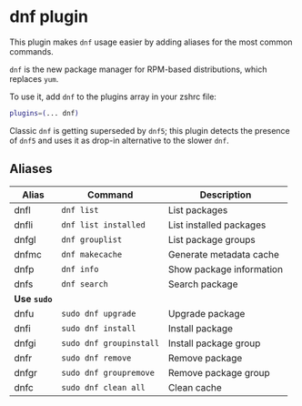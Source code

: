 # dnf plugin

This plugin makes `dnf` usage easier by adding aliases for the most common commands.

`dnf` is the new package manager for RPM-based distributions, which replaces `yum`.

To use it, add `dnf` to the plugins array in your zshrc file:

```zsh
plugins=(... dnf)
```

Classic `dnf` is getting superseded by `dnf5`; this plugin detects the presence
of `dnf5` and uses it as drop-in alternative to the slower `dnf`.

## Aliases

| Alias          | Command                 | Description              |
| -------------- | ----------------------- | ------------------------ |
| dnfl           | `dnf list`              | List packages            |
| dnfli          | `dnf list installed`    | List installed packages  |
| dnfgl          | `dnf grouplist`         | List package groups      |
| dnfmc          | `dnf makecache`         | Generate metadata cache  |
| dnfp           | `dnf info`              | Show package information |
| dnfs           | `dnf search`            | Search package           |
| **Use `sudo`** |
| dnfu           | `sudo dnf upgrade`      | Upgrade package          |
| dnfi           | `sudo dnf install`      | Install package          |
| dnfgi          | `sudo dnf groupinstall` | Install package group    |
| dnfr           | `sudo dnf remove`       | Remove package           |
| dnfgr          | `sudo dnf groupremove`  | Remove package group     |
| dnfc           | `sudo dnf clean all`    | Clean cache              |

